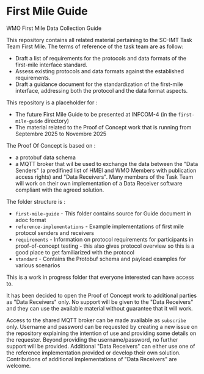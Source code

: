 # First Mile Guide
WMO First Mile Data Collection Guide

This repository contains all related material pertaining to the SC-IMT Task Team First Mile. The terms of reference of the task team are as follow:

* Draft a list of requirements for the protocols and data formats of the first-mile interface standard.
* Assess existing protocols and data formats against the established requirements.
* Draft a guidance document for the standardization of the first-mile interface, addressing both the protocol and the data format aspects.

This repository is a placeholder for :

* The future First Mile Guide to be presented at INFCOM-4 (in the `first-mile-guide` directory)
* The material related to the Proof of Concept work that is running from Septembre 2025 to Novembre 2025

The Proof Of Concept is based on :

* a protobuf data schema
* a MQTT broker that wil be used to exchange the data between the "Data Senders" (a predifined list of HMEI and WMO Members with publication access rights) and "Data Receivers". Many members of the Task Team will work on their own implementation of a Data Receiver software compliant with the agreed solution.

The folder structure is :

* `first-mile-guide` - This folder contains source for Guide document in adoc format
* `reference-implementations` - Example implementations of first mile protocol senders and receivers
* `requirements` - Information on protocol requirements for participants in proof-of-concept testing - this also gives protocol overview so this is a good place to get familiarized with the protocol
* `standard` - Contains the Protobuf schema and payload examples for various scenarios


This is a work in progress folder that everyone interested can have access to.

It has been decided to open the Proof of Concept work to additional parties as "Data Receivers" only. No support will be given to the "Data Receivers" and they can use the available material without guarantee that it will work.

Access to the shared MQTT broker can be made available as `subscribe` only. Username and password can be requested by creating a new issue on the repository explaining the intention of use and providing some details on the requester. Beyond providing the username/password, no further support will be provided. 
Additional "Data Receivers" can either use one of the reference implementation provided or develop their own solution. Contributions of additional implementations of "Data Receivers" are welcome.


